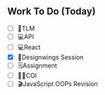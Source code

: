 ## Work To Do (Today)
- [ ] 📖TLM 
- [ ] 💻API 
- [ ] 💻React
- [x] 🎨Designwings Session
- [ ] 🗒️Assignment 
- [ ] 👨‍💼COI
- [ ] 🎬JavaScript OOPs Revision
